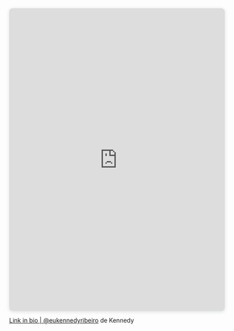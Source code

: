 <div style="position: relative; width: 100%; height: 0; padding-top: 140.2635%;
 padding-bottom: 0; box-shadow: 0 2px 8px 0 rgba(63,69,81,0.16); margin-top: 1.6em; margin-bottom: 0.9em; overflow: hidden;
 border-radius: 8px; will-change: transform;">
  <iframe loading="lazy" style="position: absolute; width: 100%; height: 100%; top: 0; left: 0; border: none; padding: 0;margin: 0;"
    src="https://www.canva.com/design/DAGiTsZrN4s/3tvDCVLaDiLnQc4VIhT1sA/view?embed" allowfullscreen="allowfullscreen" allow="fullscreen">
  </iframe>
</div>
<a href="https:&#x2F;&#x2F;www.canva.com&#x2F;design&#x2F;DAGiTsZrN4s&#x2F;3tvDCVLaDiLnQc4VIhT1sA&#x2F;view?utm_content=DAGiTsZrN4s&amp;utm_campaign=designshare&amp;utm_medium=embeds&amp;utm_source=link" target="_blank" rel="noopener">Link in bio | @eukennedyribeiro</a> de Kennedy
